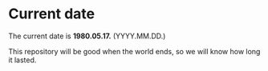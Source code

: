 # Current date

The current date is **1980.05.17.** (YYYY.MM.DD.)

This repository will be good when the world ends, so we will know how long it lasted.